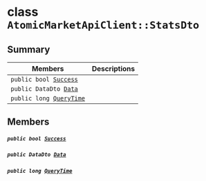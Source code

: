# class `AtomicMarketApiClient::StatsDto` 

## Summary

 Members                                | Descriptions                                
----------------------------------------|---------------------------------------------
`public bool `[`Success`](#class_atomic_market_api_client_1_1_stats_dto_1a506fb037fbb6bfe8f254c021a2c3cfac) | 
`public DataDto `[`Data`](#class_atomic_market_api_client_1_1_stats_dto_1a65c0779654774581967081cf3136bd84) | 
`public long `[`QueryTime`](#class_atomic_market_api_client_1_1_stats_dto_1a6cc7a06930fbe1e28eb7eed2599015c9) | 

## Members

##### `public bool `[`Success`](#class_atomic_market_api_client_1_1_stats_dto_1a506fb037fbb6bfe8f254c021a2c3cfac) 

##### `public DataDto `[`Data`](#class_atomic_market_api_client_1_1_stats_dto_1a65c0779654774581967081cf3136bd84) 

##### `public long `[`QueryTime`](#class_atomic_market_api_client_1_1_stats_dto_1a6cc7a06930fbe1e28eb7eed2599015c9) 

